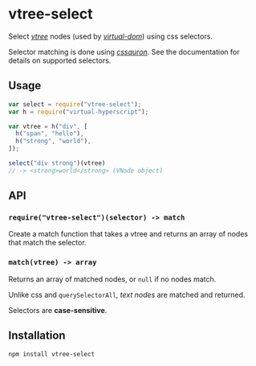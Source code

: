 # vtree-select

Select *[vtree][]* nodes (used by *[virtual-dom][]*) using css
selectors.

Selector matching is done using *[cssauron][]*. See the documentation
for details on supported selectors.

[virtual-dom]: https://www.npmjs.org/package/virtual-dom
[vtree]: https://www.npmjs.org/package/vtree
[cssauron]: https://www.npmjs.org/package/cssauron

## Usage

```js
var select = require("vtree-select");
var h = require("virtual-hyperscript");

var vtree = h("div", [
  h("span", "hello"),
  h("strong", "world"),
]);

select("div strong")(vtree)
// -> <strong>world</strong> (VNode object)
```

## API

### `require("vtree-select")(selector) -> match`

Create a match function that takes a vtree and returns an array of nodes
that match the selector.

### `match(vtree) -> array`

Returns an array of matched nodes, or `null` if no nodes match.

Unlike css and `querySelectorAll`, *text nodes* are matched and
returned.

Selectors are **case-sensitive**.

## Installation

```
npm install vtree-select
```
